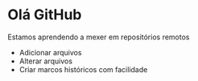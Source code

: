 # Olá GitHub

Estamos aprendendo a mexer em repositórios remotos

- Adicionar arquivos
- Alterar arquivos
- Criar marcos históricos com facilidade
